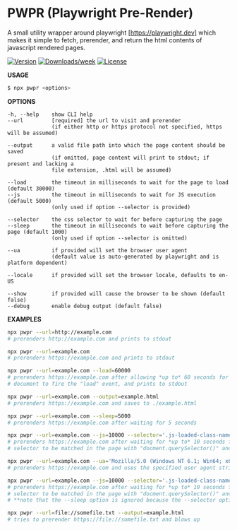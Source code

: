 # PWPR (**P**lay**w**right **P**re-**R**ender)

A small utility wrapper around playwright [https://playwright.dev] which makes it simple
to fetch, prerender, and return the html contents of javascript rendered pages.

[![Version](https://img.shields.io/npm/v/pwpr.svg)](https://npmjs.org/package/pwpr)
[![Downloads/week](https://img.shields.io/npm/dw/pwpr.svg)](https://npmjs.org/package/pwpr)
[![License](https://img.shields.io/npm/l/pwpr.svg)](https://github.com/andrewbrey/pwpr/blob/master/package.json)

**USAGE**

```bash
$ npx pwpr <options>
```

**OPTIONS**

```
-h, --help    show CLI help
--url         [required] the url to visit and prerender
              (if either http or https protocol not specified, https will be assumed)

--output      a valid file path into which the page content should be saved
              (if omitted, page content will print to stdout; if present and lacking a
              file extension, .html will be assumed)

--load        the timeout in milliseconds to wait for the page to load (default 30000)
--js          the timeout in milliseconds to wait for JS execution (default 5000)
              (only used if option --selector is provided)

--selector    the css selector to wait for before capturing the page
--sleep       the timeout in milliseconds to wait before capturing the page (default 1000)
              (only used if option --selector is omitted)

--ua          if provided will set the browser user agent
              (default value is auto-generated by playwright and is platform dependent)

--locale      if provided will set the browser locale, defaults to en-US

--show        if provided will cause the browser to be shown (default false)
--debug       enable debug output (default false)
```

**EXAMPLES**

```bash
npx pwpr --url=http://example.com
# prerenders http://example.com and prints to stdout

npx pwpr --url=example.com
# prerenders https://example.com and prints to stdout

npx pwpr --url=example.com --load=60000
# prerenders https://example.com after allowing *up to* 60 seconds for the
# document to fire the "load" event, and prints to stdout

npx pwpr --url=example.com --output=example.html
# prerenders https://example.com and saves to ./example.html

npx pwpr --url=example.com --sleep=5000
# prerenders https://example.com after waiting for 5 seconds

npx pwpr --url=example.com --js=10000 --selector='.js-loaded-class-name'
# prerenders https://example.com after waiting for *up to* 10 seconds for the specified
# selector to be matched in the page with "docment.querySelector()" and prints to stdout

npx pwpr --url=example.com --ua='Mozilla/5.0 (Windows NT 6.1; Win64; x64; rv:47.0) Gecko/20100101 Firefox/47.0'
# prerenders https://example.com and uses the specified user agent string in network requests

npx pwpr --url=example.com --js=10000 --selector='.js-loaded-class-name' --sleep=10000
# prerenders https://example.com after waiting for *up to* 10 seconds for the specified
# selector to be matched in the page with "docment.querySelector()" and prints to stdout
# **note that the --sleep option is ignored because the --selector option was provided

npx pwpr --url=file://somefile.txt --output=example.html
# tries to prerender https://file://somefile.txt and blows up
```
